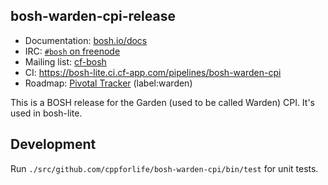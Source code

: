 ## bosh-warden-cpi-release

* Documentation: [bosh.io/docs](https://bosh.io/docs)
* IRC: [`#bosh` on freenode](https://webchat.freenode.net/?channels=bosh)
* Mailing list: [cf-bosh](https://lists.cloudfoundry.org/pipermail/cf-bosh)
* CI: <https://bosh-lite.ci.cf-app.com/pipelines/bosh-warden-cpi>
* Roadmap: [Pivotal Tracker](https://www.pivotaltracker.com/n/projects/1133984) (label:warden)

This is a BOSH release for the Garden (used to be called Warden) CPI. It's used in bosh-lite.

## Development

Run `./src/github.com/cppforlife/bosh-warden-cpi/bin/test` for unit tests.
